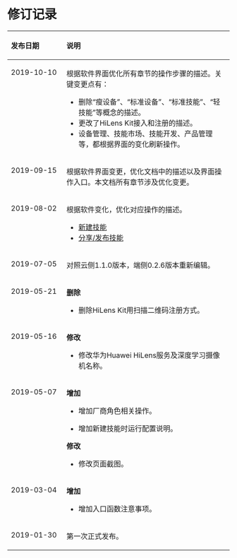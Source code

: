 # 修订记录<a name="hilens_02_0056"></a>

<a name="table10267457419"></a>
<table><thead align="left"><tr id="row19261445114113"><th class="cellrowborder" valign="top" width="25%" id="mcps1.1.3.1.1"><p id="p726124554116"><a name="p726124554116"></a><a name="p726124554116"></a>发布日期</p>
</th>
<th class="cellrowborder" valign="top" width="75%" id="mcps1.1.3.1.2"><p id="p62644515411"><a name="p62644515411"></a><a name="p62644515411"></a>说明</p>
</th>
</tr>
</thead>
<tbody><tr id="row11263052104014"><td class="cellrowborder" valign="top" width="25%" headers="mcps1.1.3.1.1 "><p id="p2264165224020"><a name="p2264165224020"></a><a name="p2264165224020"></a>2019-10-10</p>
</td>
<td class="cellrowborder" valign="top" width="75%" headers="mcps1.1.3.1.2 "><p id="p7264852164012"><a name="p7264852164012"></a><a name="p7264852164012"></a>根据软件界面优化所有章节的操作步骤的描述。关键变更点有：</p>
<a name="ul12409192510411"></a><a name="ul12409192510411"></a><ul id="ul12409192510411"><li>删除“瘦设备”、“标准设备”、“标准技能”、“轻技能”等概念的描述。</li><li>更改了HiLens Kit接入和注册的描述。</li><li>设备管理、技能市场、技能开发、产品管理等，都根据界面的变化刷新操作。</li></ul>
</td>
</tr>
<tr id="row19728103617"><td class="cellrowborder" valign="top" width="25%" headers="mcps1.1.3.1.1 "><p id="p57314105612"><a name="p57314105612"></a><a name="p57314105612"></a>2019-09-15</p>
</td>
<td class="cellrowborder" valign="top" width="75%" headers="mcps1.1.3.1.2 "><p id="p373171010616"><a name="p373171010616"></a><a name="p373171010616"></a>根据软件界面变更，优化文档中的描述以及界面操作入口。本文档所有章节涉及优化变更。</p>
</td>
</tr>
<tr id="row84861513103019"><td class="cellrowborder" valign="top" width="25%" headers="mcps1.1.3.1.1 "><p id="p2487161318303"><a name="p2487161318303"></a><a name="p2487161318303"></a>2019-08-02</p>
</td>
<td class="cellrowborder" valign="top" width="75%" headers="mcps1.1.3.1.2 "><p id="p8487413113016"><a name="p8487413113016"></a><a name="p8487413113016"></a>根据软件变化，优化对应操作的描述。</p>
<a name="ul1364133515139"></a><a name="ul1364133515139"></a><ul id="ul1364133515139"><li><a href="新建技能.md">新建技能</a></li><li><a href="发布技能.md">分享/发布技能</a></li></ul>
</td>
</tr>
<tr id="row1462318351012"><td class="cellrowborder" valign="top" width="25%" headers="mcps1.1.3.1.1 "><p id="p162413357015"><a name="p162413357015"></a><a name="p162413357015"></a>2019-07-05</p>
</td>
<td class="cellrowborder" valign="top" width="75%" headers="mcps1.1.3.1.2 "><p id="p1862483512014"><a name="p1862483512014"></a><a name="p1862483512014"></a>对照云侧1.1.0版本，端侧0.2.6版本重新编辑。</p>
</td>
</tr>
<tr id="row2874251376"><td class="cellrowborder" valign="top" width="25%" headers="mcps1.1.3.1.1 "><p id="p49219281276"><a name="p49219281276"></a><a name="p49219281276"></a>2019-05-21</p>
</td>
<td class="cellrowborder" valign="top" width="75%" headers="mcps1.1.3.1.2 "><p id="p188712411971"><a name="p188712411971"></a><a name="p188712411971"></a><strong id="b18514191519816"><a name="b18514191519816"></a><a name="b18514191519816"></a>删除</strong></p>
<a name="ul28719411278"></a><a name="ul28719411278"></a><ul id="ul28719411278"><li>删除HiLens Kit用扫描二维码注册方式。</li></ul>
</td>
</tr>
<tr id="row13497205716103"><td class="cellrowborder" valign="top" width="25%" headers="mcps1.1.3.1.1 "><p id="p208371161120"><a name="p208371161120"></a><a name="p208371161120"></a>2019-05-16</p>
</td>
<td class="cellrowborder" valign="top" width="75%" headers="mcps1.1.3.1.2 "><p id="p2950418171116"><a name="p2950418171116"></a><a name="p2950418171116"></a><strong id="b139508187113"><a name="b139508187113"></a><a name="b139508187113"></a>修改</strong></p>
<a name="ul1950111813116"></a><a name="ul1950111813116"></a><ul id="ul1950111813116"><li>修改华为Huawei HiLens服务及深度学习摄像机名称。</li></ul>
</td>
</tr>
<tr id="row973042419149"><td class="cellrowborder" valign="top" width="25%" headers="mcps1.1.3.1.1 "><p id="p2034927165918"><a name="p2034927165918"></a><a name="p2034927165918"></a>2019-05-07</p>
</td>
<td class="cellrowborder" valign="top" width="75%" headers="mcps1.1.3.1.2 "><p id="p1669258171518"><a name="p1669258171518"></a><a name="p1669258171518"></a><strong id="b185191716152"><a name="b185191716152"></a><a name="b185191716152"></a>增加</strong></p>
<a name="ul271618391159"></a><a name="ul271618391159"></a><ul id="ul271618391159"><li>增加厂商角色相关操作。</li></ul>
<a name="ul15281646121520"></a><a name="ul15281646121520"></a><ul id="ul15281646121520"><li>增加新建技能时运行配置说明。</li></ul>
<p id="p815981151520"><a name="p815981151520"></a><a name="p815981151520"></a><strong id="b4370020181516"><a name="b4370020181516"></a><a name="b4370020181516"></a>修改</strong></p>
<a name="ul377665110157"></a><a name="ul377665110157"></a><ul id="ul377665110157"><li>修改页面截图。</li></ul>
</td>
</tr>
<tr id="row121762211145"><td class="cellrowborder" valign="top" width="25%" headers="mcps1.1.3.1.1 "><p id="p680320563018"><a name="p680320563018"></a><a name="p680320563018"></a>2019-03-04</p>
</td>
<td class="cellrowborder" valign="top" width="75%" headers="mcps1.1.3.1.2 "><p id="p15585191251512"><a name="p15585191251512"></a><a name="p15585191251512"></a><strong id="b163072418153"><a name="b163072418153"></a><a name="b163072418153"></a>增加</strong></p>
<a name="ul2099616554158"></a><a name="ul2099616554158"></a><ul id="ul2099616554158"><li>增加入口函数注意事项。</li></ul>
</td>
</tr>
<tr id="row426144517413"><td class="cellrowborder" valign="top" width="25%" headers="mcps1.1.3.1.1 "><p id="p82614584115"><a name="p82614584115"></a><a name="p82614584115"></a>2019-01-30</p>
</td>
<td class="cellrowborder" valign="top" width="75%" headers="mcps1.1.3.1.2 "><p id="p1326144524118"><a name="p1326144524118"></a><a name="p1326144524118"></a>第一次正式发布。</p>
</td>
</tr>
</tbody>
</table>

